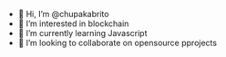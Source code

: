 - 👋 Hi, I’m @chupakabrito
- 👀 I’m interested in blockchain
- 🌱 I’m currently learning Javascript
- 💞️ I’m looking to collaborate on opensource pprojects

<!---
chupakabrito/chupakabrito is a ✨ special ✨ repository because its `README.md` (this file) appears on your GitHub profile.
You can click the Preview link to take a look at your changes.
--->
